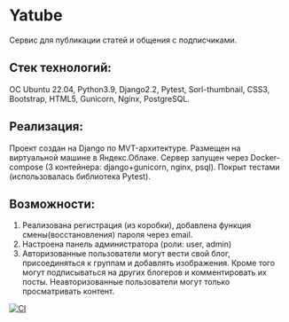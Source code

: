 # Yatube
Сервис для публикации статей и общения с подписчиками.

## Стек технологий:
OC Ubuntu 22.04, Python3.9, Django2.2, Pytest, Sorl-thumbnail, CSS3, Bootstrap, HTML5, Gunicorn, Nginx, PostgreSQL.

## Реализация:
Проект создан на Django по MVT-архитектуре. Размещен на виртуальной машине в Яндекс.Облаке. Сервер запущен через Docker-compose (3 контейнера: django+gunicorn, nginx, psql). Покрыт тестами (использовалась библиотека Pytest).

## Возможности:
1. Реализована регистрация (из коробки), добавлена функция смены(восстановления) пароля через email.
2. Настроена панель администратора (роли: user, admin)
3. Авторизованные пользователи могут вести свой блог, присоединяться к группам и добавлять изображения. Кроме того могут подписываться на других блогеров и комментировать их посты. Неавторизованные пользователи могут только просматривать контент.


[![CI](https://github.com/yandex-praktikum/hw05_final/actions/workflows/python-app.yml/badge.svg?branch=master)](https://github.com/yandex-praktikum/hw05_final/actions/workflows/python-app.yml)
